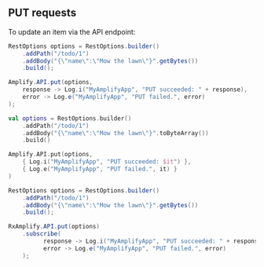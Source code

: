 ## PUT requests

To update an item via the API endpoint:

<amplify-block-switcher> <amplify-block name="Java">

```java
RestOptions options = RestOptions.builder()
    .addPath("/todo/1")
    .addBody("{\"name\":\"Mow the lawn\"}".getBytes())
    .build();

Amplify.API.put(options,
    response -> Log.i("MyAmplifyApp", "PUT succeeded: " + response),
    error -> Log.e("MyAmplifyApp", "PUT failed.", error)
);
```

</amplify-block> <amplify-block name="Kotlin">

```kotlin
val options = RestOptions.builder()
    .addPath("/todo/1")
    .addBody("{\"name\":\"Mow the lawn\"}".toByteArray())
    .build()

Amplify.API.put(options,
    { Log.i("MyAmplifyApp", "PUT succeeded: $it") },
    { Log.e("MyAmplifyApp", "PUT failed.", it) }
)
```

</amplify-block> <amplify-block name="RxJava">

```java
RestOptions options = RestOptions.builder()
    .addPath("/todo/1")
    .addBody("{\"name\":\"Mow the lawn\"}".getBytes())
    .build();

RxAmplify.API.put(options)
    .subscribe(
          response -> Log.i("MyAmplifyApp", "PUT succeeded: " + response),
          error -> Log.e("MyAmplifyApp", "PUT failed.", error)
    );
```

</amplify-block> </amplify-block-switcher>
